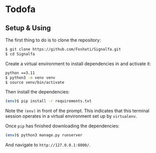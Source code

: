 # Todofa

## Setup & Using

The first thing to do is to clone the repository:

```sh
$ git clone https://github.com/Foshati/Signalfa.git
$ cd Signalfa
```

Create a virtual environment to install dependencies in and activate it:

```sh
python ==3.11
$ python3 -m venv venv
$ source venv/bin/activate    
```

Then install the dependencies:

```sh
(env)$ pip install -r requirements.txt
```
Note the `(env)` in front of the prompt. This indicates that this terminal
session operates in a virtual environment set up by `virtualenv`.

Once `pip` has finished downloading the dependencies:
```sh
(env)$ python3 manage.py runserver 
```
And navigate to `http://127.0.0.1:8000/`.
